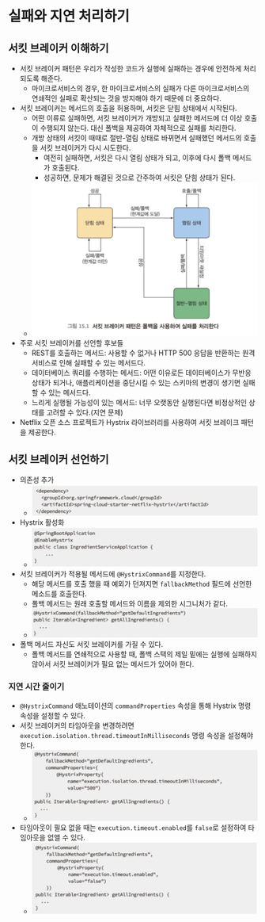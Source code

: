 # 실패와 지연 처리하기

## 서킷 브레이커 이해하기

- 서킷 브레이커 패턴은 우리가 작성한 코드가 실행에 실패하는 경우에 안전하게 처리되도록 해준다.
	- 마이크로서비스의 경우, 한 마이크로서비스의 실패가 다른 마이크로서비스의 연쇄적인 실패로 확산되는 것을 방지해야 하기 때문에 더 중요하다.
- 서킷 브레이커는 메서드의 호출을 허용하며, 서킷은 닫힘 상태에서 시작된다.
	- 어떤 이류로 실패하면, 서킷 브레이커가 개방되고 실패한 메서드에 더 이상 호출이 수행되지 않는다. 대신 폴백을 제공하여 자체적으로 실패를 처리한다.
	- 개방 상태의 서킷이 때때로 절반-열림 상태로 바뀌면서 실패했던 메서드의 호출을 서킷 브레이커가 다시 시도한다.
		- 여전히 실패하면, 서킷은 다시 열림 상태가 되고, 이후에 다시 폴백 메서드가 호출된다.
		- 성공하면, 문제가 해결된 것으로 간주하여 서킷은 닫힘 상태가 된다.
	- ![](assets/Pasted%20image%2020231023195758.png)
- 주로 서킷 브레이커를 선언할 후보들
	- REST를 호출하는 메서드: 사용할 수 없거나 HTTP 500 응답을 반환하는 원격 서비스로 인해 실패할 수 있는 메서드다.
	- 데이터베이스 쿼리를 수행하는 메서드: 어떤 이유로든 데이터베이스가 무반응 상태가 되거나, 애플리케이션을 중단시킬 수 있는 스키마의 변경이 생기면 실패할 수 있는 메서드다.
	- 느리게 실행될 가능성이 있는 메서드: 너무 오랫동안 실행된다면 비정상적인 상태를 고려할 수 있다.(지연 문제)
- Netflix 오픈 소스 프로젝트가 Hystrix 라이브러리를 사용하여 서킷 브레이크 패턴을 제공한다.

## 서킷 브레이커 선언하기

- 의존성 추가
	- ![](assets/Pasted%20image%2020231023201014.png)
- Hystrix 활성화
	- ![](assets/Pasted%20image%2020231023201033.png)
- 서킷 브레이커가 적용될 메서드에 `@HystrixCommand`를 지정한다.
	- 해당 메서드를 호출 했을 때 예외가 던져지면 `fallbackMethod` 필드에 선언한 메소드를 호출한다.
	- 폴백 메서드는 원래 호출할 메서드와 이름을 제외한 시그니처가 같다.
	- ![](assets/Pasted%20image%2020231023201148.png)
- 폴백 메서드 자신도 서킷 브레이커를 가질 수 있다.
	- 폴백 메서드를 연쇄적으로 사용할 때, 폴백 스택의 제일 밑에는 실행에 실패하지 않아서 서킷 브레이커가 필요 없는 메서드가 있어야 한다.

### 지연 시간 줄이기

- `@HystrixCommand` 애노테이션의 `commandProperties` 속성을 통해 Hystrix 명령 속성을 설정할 수 있다.
- 서킷 브레이커의 타임아웃을 변경하려면 `execution.isolation.thread.timeoutInMilliseconds` 명령 속성을 설정해야 한다.
	- ![](assets/Pasted%20image%2020231023201905.png)
- 타임아웃이 필요 없을 때는 `execution.timeout.enabled`를 `false`로 설정하여 타임아웃을 없앨 수 있다.
	- ![](assets/Pasted%20image%2020231023201932.png)